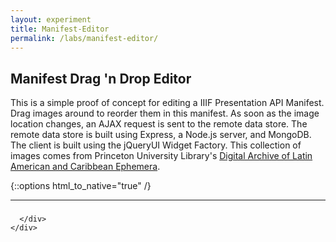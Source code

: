 ```yaml
---
layout: experiment
title: Manifest-Editor
permalink: /labs/manifest-editor/
---
```

## Manifest Drag 'n Drop Editor
This is a simple proof of concept for editing a IIIF Presentation API Manifest.  Drag images around to reorder them in this manifest.  As soon as the image location changes, an AJAX request is sent to the remote data store.  The remote data store is built using Express, a Node.js server, and MongoDB.  The client is built using the jQueryUI Widget Factory.  This collection of images comes from Princeton University Library's [Digital Archive of Latin American and Caribbean Ephemera](http://lae.princeton.edu).

{::options html_to_native="true" /}
<hr/>
<div class="container" style="max-width:800px">
    <div id="notice" class="alert-info"></div>
    <h3 id="title"></h3>
    <div class="row">
      <div id="sortable">

      </div>
    </div>
</div>

<script src="{{ "/js/prospero.js" | prepend: site.baseurl }}">
